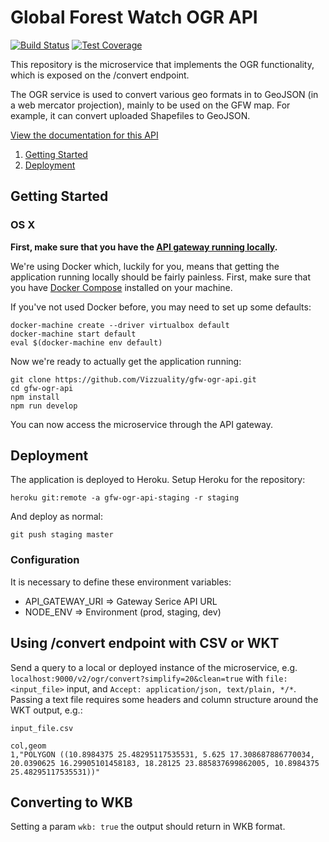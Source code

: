 # Global Forest Watch OGR API

[![Build Status](https://travis-ci.org/gfw-api/gfw-ogr-api.svg?branch=develop)](https://travis-ci.org/gfw-api/gfw-ogr-api)
[![Test Coverage](https://api.codeclimate.com/v1/badges/a818cbdf6e1cb49d6256/test_coverage)](https://codeclimate.com/github/gfw-api/gfw-ogr-api/test_coverage)

This repository is the microservice that implements the OGR
functionality, which is exposed on the /convert endpoint.

The OGR service is used to convert various geo formats in to GeoJSON (in
a web mercator projection), mainly to be used on the GFW map. For
example, it can convert uploaded Shapefiles to GeoJSON.

[View the documentation for this
API](http://gfw-api.github.io/swagger-ui/?url=https://raw.githubusercontent.com/Vizzuality/gfw-ogr-api/master/app/microservice/swagger.yml#/OGR)

1. [Getting Started](#getting-started)
2. [Deployment](#deployment)

## Getting Started

### OS X

**First, make sure that you have the [API gateway running
locally](https://github.com/Vizzuality/api-gateway/tree/master#getting-started).**

We're using Docker which, luckily for you, means that getting the
application running locally should be fairly painless. First, make sure
that you have [Docker Compose](https://docs.docker.com/compose/install/)
installed on your machine.

If you've not used Docker before, you may need to set up some defaults:

```
docker-machine create --driver virtualbox default
docker-machine start default
eval $(docker-machine env default)
```

Now we're ready to actually get the application running:

```
git clone https://github.com/Vizzuality/gfw-ogr-api.git
cd gfw-ogr-api
npm install
npm run develop
```

You can now access the microservice through the API gateway.

## Deployment

The application is deployed to Heroku. Setup Heroku for the repository:

```
heroku git:remote -a gfw-ogr-api-staging -r staging
```

And deploy as normal:

```
git push staging master
```

### Configuration

It is necessary to define these environment variables:

* API_GATEWAY_URI => Gateway Serice API URL
* NODE_ENV => Environment (prod, staging, dev)


## Using /convert endpoint with CSV or WKT

Send a query to a local or deployed instance of the microservice, e.g. `localhost:9000/v2/ogr/convert?simplify=20&clean=true`
with `file: <input_file>` input, and `Accept: application/json, text/plain, */*`. Passing a text file requires some headers and
column structure around the WKT output, e.g.:

`input_file.csv`
```
col,geom
1,"POLYGON ((10.8984375 25.48295117535531, 5.625 17.308687886770034, 20.0390625 16.29905101458183, 18.28125 23.885837699862005, 10.8984375 25.48295117535531))"
```

## Converting to WKB

Setting a param `wkb: true` the output should return in WKB format.